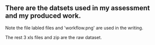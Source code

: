 ## There are the datsets used in my assessment and my produced work.

Note the file labled files and 'workflow.png' are used in the writing.

The rest 3 xls files and zip are the raw dataset.
